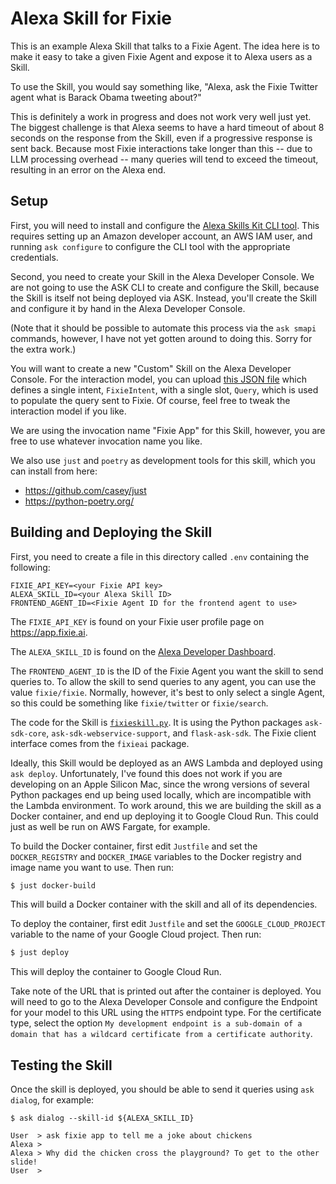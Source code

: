 # Alexa Skill for Fixie

This is an example Alexa Skill that talks to a Fixie Agent.
The idea here is to make it easy to take a given Fixie Agent and expose
it to Alexa users as a Skill.

To use the Skill, you would say something like, "Alexa, ask the Fixie Twitter agent
what is Barack Obama tweeting about?"

This is definitely a work in progress and does not work very well just yet.
The biggest challenge is that Alexa seems to have a hard timeout of about 8 seconds
on the response from the Skill, even if a progressive response is sent back.
Because most Fixie interactions take longer than this -- due to LLM processing overhead --
many queries will tend to exceed the timeout, resulting in an error on the Alexa end.

## Setup

First, you will need to install and configure the
[Alexa Skills Kit CLI tool](https://developer.amazon.com/en-US/docs/alexa/smapi/quick-start-alexa-skills-kit-command-line-interface.html).
This requires setting up an Amazon developer account, an AWS IAM user, and running
`ask configure` to configure the CLI tool with the appropriate credentials.

Second, you need to create your Skill in the Alexa Developer Console.
We are not going to use the ASK CLI to create and configure the Skill, because
the Skill is itself not being deployed via ASK. Instead, you'll create the Skill
and configure it by hand in the Alexa Developer Console.

(Note that it should be possible to automate this process via the `ask smapi` commands,
however, I have not yet gotten around to doing this. Sorry for the extra work.)

You will want to create a new "Custom" Skill on the Alexa Developer Console. For the
interaction model, you can upload [this JSON file](skill-package/interactionModels/custom/en-US.json)
which defines a single intent, `FixieIntent`, with a single slot, `Query`, which is
used to populate the query sent to Fixie. Of course, feel free to tweak the interaction model
if you like.

We are using the invocation name "Fixie App" for this Skill, however,
you are free to use whatever invocation name you like.

We also use `just` and `poetry` as development tools for this skill, which you can install
from here:
* https://github.com/casey/just
* https://python-poetry.org/

## Building and Deploying the Skill

First, you need to create a file in this directory called `.env` containing
the following:
```
FIXIE_API_KEY=<your Fixie API key>
ALEXA_SKILL_ID=<your Alexa Skill ID>
FRONTEND_AGENT_ID=<Fixie Agent ID for the frontend agent to use>
```

The `FIXIE_API_KEY` is found on your Fixie user profile page on https://app.fixie.ai.

The `ALEXA_SKILL_ID` is found on the [Alexa Developer Dashboard](https://developer.amazon.com/alexa/console/ask).

The `FRONTEND_AGENT_ID` is the ID of the Fixie Agent you want the skill to send queries
to. To allow the skill to send queries to any agent, you can use the value
`fixie/fixie`. Normally, however, it's best to only select a single Agent, so this
could be something like `fixie/twitter` or `fixie/search`.

The code for the Skill is [`fixieskill.py`](fixieskill/fixieskill.py). It is using the
Python packages `ask-sdk-core`, `ask-sdk-webservice-support`, and `flask-ask-sdk`.
The Fixie client interface comes from the `fixieai` package.

Ideally, this Skill would be deployed as an AWS Lambda and deployed using `ask deploy`.
Unfortunately, I've found this does not work if you are developing on an Apple Silicon
Mac, since the wrong versions of several Python packages end up being used locally, which
are incompatible with the Lambda environment. To work around, this we are building the skill
as a Docker container, and end up deploying it to Google Cloud Run. This could just as well
be run on AWS Fargate, for example.

To build the Docker container, first edit `Justfile` and set the `DOCKER_REGISTRY`
and `DOCKER_IMAGE` variables to the Docker registry and image name you want to use.
Then run:
```bash
$ just docker-build
```
This will build a Docker container with the skill and all of its dependencies.

To deploy the container, first edit `Justfile` and set the `GOOGLE_CLOUD_PROJECT`
variable to the name of your Google Cloud project. Then run:
```bash
$ just deploy
```
This will deploy the container to Google Cloud Run.

Take note of the URL that is printed out after the container is deployed. You will
need to go to the Alexa Developer Console and configure the Endpoint for your model
to this URL using the `HTTPS` endpoint type. For the certificate type, select
the option `My development endpoint is a sub-domain of a domain that has a wildcard certificate from a certificate authority`.

## Testing the Skill

Once the skill is deployed, you should be able to send it queries using `ask dialog`,
for example:
```
$ ask dialog --skill-id ${ALEXA_SKILL_ID}

User  > ask fixie app to tell me a joke about chickens
Alexa > 
Alexa > Why did the chicken cross the playground? To get to the other slide!
User  > 
```
